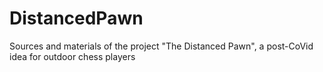 # DistancedPawn
Sources and materials of the project "The Distanced Pawn", a post-CoVid idea for outdoor chess players
